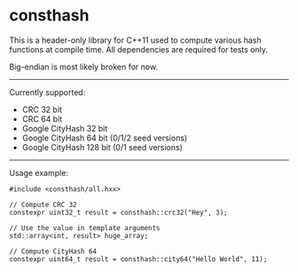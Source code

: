consthash
=========

This is a header-only library for C++11 used to compute various hash functions at compile time.
All dependencies are required for tests only.

Big-endian is most likely broken for now.

_____________
Currently supported:

- CRC 32 bit
- CRC 64 bit
- Google CityHash 32 bit
- Google CityHash 64 bit (0/1/2 seed versions)
- Google CityHash 128 bit (0/1 seed versions)

_____________
Usage example:

    #include <consthash/all.hxx>

    // Compute CRC 32
    constexpr uint32_t result = consthash::crc32("Hey", 3);

    // Use the value in template arguments
    std::array<int, result> huge_array;

    // Compute CityHash 64
    constexpr uint64_t result = consthash::city64("Hello World", 11);
